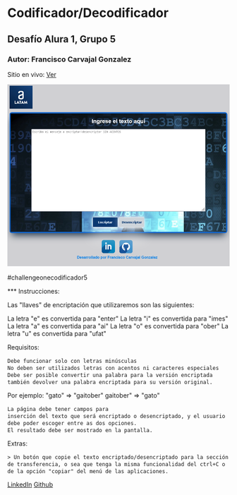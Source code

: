 # Codificador/Decodificador
## Desafío Alura 1, Grupo 5
### Autor: Francisco Carvajal Gonzalez

Sitio en vivo: [Ver](https://pacokenobi.github.io/encriptador-desencriptador/)

![Codificador/Decodificador](/img/Screenshot.png)

#challengeonecodificador5

*** Instrucciones:

Las "llaves" de encriptación que utilizaremos son las siguientes:

La letra "e" es convertida para "enter"
La letra "i" es convertida para "imes"
La letra "a" es convertida para "ai"
La letra "o" es convertida para "ober"
La letra "u" es convertida para "ufat"

Requisitos:

    Debe funcionar solo con letras minúsculas
    No deben ser utilizados letras con acentos ni caracteres especiales
    Debe ser posible convertir una palabra para la versión encriptada también devolver una palabra encriptada para su versión original.

Por ejemplo:
"gato" => "gaitober"
gaitober" => "gato"

    La página debe tener campos para
    inserción del texto que será encriptado o desencriptado, y el usuario debe poder escoger entre as dos opciones.
    El resultado debe ser mostrado en la pantalla.

Extras:

    > Un botón que copie el texto encriptado/desencriptado para la sección de transferencia, o sea que tenga la misma funcionalidad del ctrl+C o de la opción "copiar" del menú de las aplicaciones.

[LinkedIn](https://www.linkedin.com/in/francisco-carvajal-gonzalez/)
[Github](https://github.com/pacokenobi/)
